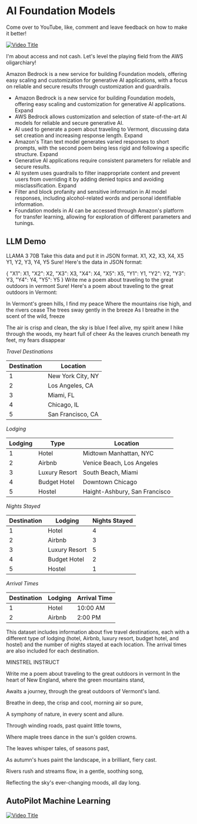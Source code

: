 # AI Foundation Models

Come over to YouTube, like, comment and leave feedback on how to make it better!

[![Video Title](https://img.youtube.com/vi/TCLGqFMUrQQ/0.jpg)](https://www.youtube.com/watch?v=TCLGqFMUrQQ)


I'm about access and not cash.  Let's level the playing field from the AWS oligarchiary!  


Amazon Bedrock is a new service for building Foundation models, offering easy scaling and customization for generative AI applications, with a focus on reliable and secure results through customization and guardrails.
- Amazon Bedrock is a new service for building Foundation models, offering easy scaling and customization for generative AI applications. Expand
- AWS Bedrock allows customization and selection of state-of-the-art AI models for reliable and secure generative AI.
- AI used to generate a poem about traveling to Vermont, discussing data set creation and increasing response length. Expand
- Amazon's Titan text model generates varied responses to short prompts, with the second poem being less rigid and following a specific structure. Expand
- Generative AI applications require consistent parameters for reliable and secure results.
- AI system uses guardrails to filter inappropriate content and prevent users from overriding it by adding denied topics and avoiding misclassification. Expand
- Filter and block profanity and sensitive information in AI model responses, including alcohol-related words and personal identifiable information.
- Foundation models in AI can be accessed through Amazon's platform for transfer learning, allowing for exploration of different parameters and tunings.

## LLM Demo

LLAMA 3 70B
Take this data and put it in JSON format.
X1, X2, X3, X4, X5
Y1, Y2, Y3, Y4, Y5
 Sure! Here's the data in JSON format:

{
"X1": X1,
"X2": X2,
"X3": X3,
"X4": X4,
"X5": X5,
"Y1": Y1,
"Y2": Y2,
"Y3": Y3,
"Y4": Y4,
"Y5": Y5
}
Write me a poem about traveling to the great outdoors in vermont
 Sure! Here's a poem about traveling to the great outdoors in Vermont:

In Vermont's green hills, I find my peace
Where the mountains rise high, and the rivers cease
The trees sway gently in the breeze
As I breathe in the scent of the wild, freeze

The air is crisp and clean, the sky is blue
I feel alive, my spirit anew
I hike through the woods, my heart full of cheer
As the leaves crunch beneath my feet, my fears disappear



*Travel Destinations*

| Destination | Location |
| --- | --- |
| 1 | New York City, NY |
| 2 | Los Angeles, CA |
| 3 | Miami, FL |
| 4 | Chicago, IL |
| 5 | San Francisco, CA |

*Lodging*

| Lodging | Type | Location |
| --- | --- | --- |
| 1 | Hotel | Midtown Manhattan, NYC |
| 2 | Airbnb | Venice Beach, Los Angeles |
| 3 | Luxury Resort | South Beach, Miami |
| 4 | Budget Hotel | Downtown Chicago |
| 5 | Hostel | Haight-Ashbury, San Francisco |

*Nights Stayed*

| Destination | Lodging | Nights Stayed |
| --- | --- | --- |
| 1 | Hotel | 4 |
| 2 | Airbnb | 3 |
| 3 | Luxury Resort | 5 |
| 4 | Budget Hotel | 2 |
| 5 | Hostel | 1 |

*Arrival Times*

| Destination | Lodging | Arrival Time |
| --- | --- | --- |
| 1 | Hotel | 10:00 AM |
| 2 | Airbnb | 2:00 PM |


This dataset includes information about five travel destinations, each with a different type of lodging (hotel, Airbnb, luxury resort, budget hotel, and hostel) and the number of nights stayed at each location. The arrival times are also included for each destination.


MINSTREL INSTRUCT 

Write me a poem about traveling to the great outdoors in vermont
In the heart of New England, where the green mountains stand,

Awaits a journey, through the great outdoors of Vermont's land.

Breathe in deep, the crisp and cool, morning air so pure,

A symphony of nature, in every scent and allure.

Through winding roads, past quaint little towns,

Where maple trees dance in the sun's golden crowns.

The leaves whisper tales, of seasons past,

As autumn's hues paint the landscape, in a brilliant, fiery cast.

Rivers rush and streams flow, in a gentle, soothing song,

Reflecting the sky's ever-changing moods, all day long.


## AutoPilot Machine Learning

[![Video Title](https://img.youtube.com/vi/nxBwUlDJfMg/0.jpg)](https://www.youtube.com/watch?v=nxBwUlDJfMg)


